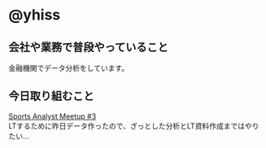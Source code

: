 # @yhiss

## 会社や業務で普段やっていること

金融機関でデータ分析をしています。  

## 今日取り組むこと
[Sports Analyst Meetup #3](https://spoana.connpass.com/event/134243/)  
LTするために昨日データ作ったので、ざっとした分析とLT資料作成まではやりたい...
